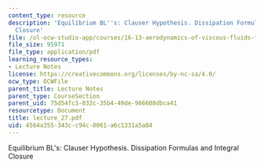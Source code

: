 ```yaml
---
content_type: resource
description: 'Equilibrium BL''s: Clauser Hypothesis. Dissipation Formulas and Integral
  Closure'
file: /ol-ocw-studio-app/courses/16-13-aerodynamics-of-viscous-fluids-fall-2003/4564a355343cc94c0061a6c1331a5a84_lecture_27.pdf
file_size: 95971
file_type: application/pdf
learning_resource_types:
- Lecture Notes
license: https://creativecommons.org/licenses/by-nc-sa/4.0/
ocw_type: OCWFile
parent_title: Lecture Notes
parent_type: CourseSection
parent_uid: 75d54fc3-032c-35b4-49de-966608dbca41
resourcetype: Document
title: lecture_27.pdf
uid: 4564a355-343c-c94c-0061-a6c1331a5a84
---
```

Equilibrium BL's: Clauser Hypothesis. Dissipation Formulas and Integral Closure